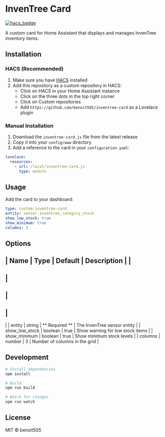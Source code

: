 # InvenTree Card

[![hacs_badge](https://img.shields.io/badge/HACS-Custom-orange.svg)](https://github.com/custom-components/hacs)

A custom card for Home Assistant that displays and manages InvenTree inventory items.

## Installation

### HACS (Recommended)

1. Make sure you have [HACS](https://hacs.xyz) installed
2. Add this repository as a custom repository in HACS:
   - Click on HACS in your Home Assistant instance
   - Click on the three dots in the top right corner
   - Click on Custom repositories
   - Add `https://github.com/benoit505/inventree-card` as a Lovelace plugin

### Manual Installation

1. Download the `inventree-card.js` file from the latest release
2. Copy it into your `config/www` directory
3. Add a reference to the card in your `configuration.yaml`:

```yaml
lovelace:
  resources:
    - url: /local/inventree-card.js
      type: module
```

## Usage

Add the card to your dashboard:

```yaml
type: custom:inventree-card
entity: sensor.inventree_category_stock
show_low_stock: true
show_minimum: true
columns: 3
```

## Options

|
 Name 
|
 Type 
|
 Default 
|
 Description 
|
|
------
|
------
|
---------
|
-------------
|
|
 entity 
|
 string 
|
**
Required
**
|
 The InvenTree sensor entity 
|
|
 show_low_stock 
|
 boolean 
|
 true 
|
 Show warning for low stock items 
|
|
 show_minimum 
|
 boolean 
|
 true 
|
 Show minimum stock levels 
|
|
 columns 
|
 number 
|
 3 
|
 Number of columns in the grid 
|

## Development

```bash
# Install dependencies
npm install

# Build
npm run build

# Watch for changes
npm run watch
```

## License

MIT © benoit505
